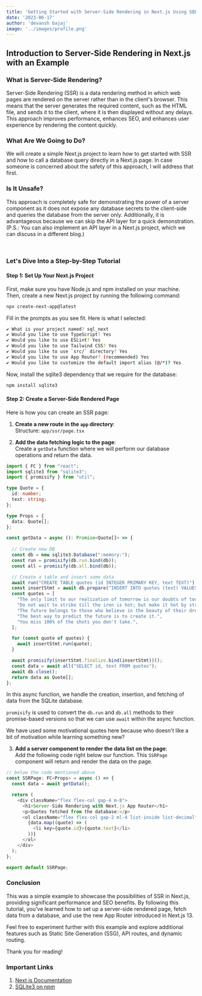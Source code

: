 ```yaml
---
title: 'Getting Started with Server-Side Rendering in Next.js Using SQLite'
date: '2023-06-17'
author: 'devansh bajaj'
image: '../images/profile.png'
---
```


## Introduction to Server-Side Rendering in Next.js with an Example

### What is Server-Side Rendering?

Server-Side Rendering (SSR) is a data rendering method in which web pages are rendered on the server rather than in the client's browser. This means that the server generates the required content, such as the HTML file, and sends it to the client, where it is then displayed without any delays. This approach improves performance, enhances SEO, and enhances user experience by rendering the content quickly.

### What Are We Going to Do?

We will create a simple Next.js project to learn how to get started with SSR and how to call a database query directly in a Next.js page. In case someone is concerned about the safety of this approach, I will address that first.

### Is It Unsafe?

This approach is completely safe for demonstrating the power of a server component as it does not expose any database secrets to the client-side and queries the database from the server only. Additionally, it is advantageous because we can skip the API layer for a quick demonstration. (P.S.: You can also implement an API layer in a Next.js project, which we can discuss in a different blog.)

<br />

### Let's Dive Into a Step-by-Step Tutorial

#### Step 1: Set Up Your Next.js Project

First, make sure you have Node.js and npm installed on your machine. Then, create a new Next.js project by running the following command:

```bash 
npx create-next-app@latest
```

Fill in the prompts as you see fit. Here is what I selected:

```bash
✔ What is your project named? sql_next
✔ Would you like to use TypeScript? Yes
✔ Would you like to use ESLint? Yes
✔ Would you like to use Tailwind CSS? Yes
✔ Would you like to use `src/` directory? Yes
✔ Would you like to use App Router? (recommended) Yes
✔ Would you like to customize the default import alias (@/*)? Yes
```

Now, install the sqlite3 dependency that we require for the database:

```bash
npm install sqlite3
```

#### Step 2: Create a Server-Side Rendered Page

Here is how you can create an SSR page:

1. **Create a new route in the `app` directory**:  
    Structure: `app/ssr/page.tsx`
    
2. **Add the data fetching logic to the page**:  
    Create a `getData` function where we will perform our database operations and return the data.
    

```typescript
import { FC } from "react";
import sqlite3 from "sqlite3";
import { promisify } from "util";

type Quote = {
  id: number;
  text: string;
};

type Props = {
  data: Quote[];
};

const getData = async (): Promise<Quote[]> => {
  
  // Create new DB
  const db = new sqlite3.Database(":memory:");
  const run = promisify(db.run.bind(db));
  const all = promisify(db.all.bind(db));

  // Create a table and insert some data
  await run("CREATE TABLE quotes (id INTEGER PRIMARY KEY, text TEXT)");
  const insertStmt = await db.prepare("INSERT INTO quotes (text) VALUES (?)");
  const quotes = [
    "The only limit to our realization of tomorrow is our doubts of today.",
    "Do not wait to strike till the iron is hot; but make it hot by striking.",
    "The future belongs to those who believe in the beauty of their dreams.",
    "The best way to predict the future is to create it.",
    "You miss 100% of the shots you don't take.",
  ];

  for (const quote of quotes) {
    await insertStmt.run(quote);
  }

  await promisify(insertStmt.finalize.bind(insertStmt))();
  const data = await all("SELECT id, text FROM quotes");
  await db.close();
  return data as Quote[];
};

```

In this async function, we handle the creation, insertion, and fetching of data from the SQLite database.

`promisify` is used to convert the `db.run` and `db.all` methods to their promise-based versions so that we can use `await` within the async function.

We have used some motivational quotes here because who doesn't like a bit of motivation while learning something new?

3. **Add a server component to render the data list on the page**:  
    Add the following code right below our function. This `SSRPage` component will return and render the data on the page.

``` typescript
// below the code mentioned above
const SSRPage: FC<Props> = async () => {
  const data = await getData();

  return (
    <div className="flex flex-col gap-4 m-8">
      <h1>Server-Side Rendering with Next.js App Router</h1>
      <p>Quotes fetched from the database:</p>
      <ol className="flex flex-col gap-2 ml-4 list-inside list-decimal">
        {data.map((quote) => (
          <li key={quote.id}>{quote.text}</li>
        ))}
      </ol>
    </div>
  );
};

export default SSRPage;
```
### Conclusion

This was a simple example to showcase the possibilities of SSR in Next.js, providing significant performance and SEO benefits. By following this tutorial, you’ve learned how to set up a server-side rendered page, fetch data from a database, and use the new App Router introduced in Next.js 13.

Feel free to experiment further with this example and explore additional features such as Static Site Generation (SSG), API routes, and dynamic routing.

Thank you for reading!

### Important Links

1. [Next.js Documentation](https://nextjs.org/docs/app)
2. [SQLite3 on npm](https://www.npmjs.com/package/sqlite3)   


